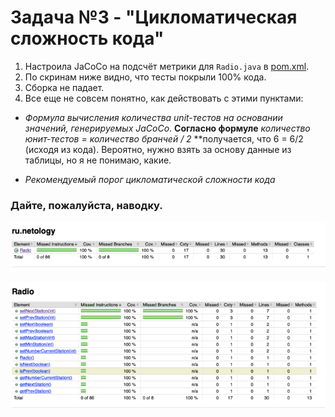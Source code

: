 # Задача №3 - "Цикломатическая сложность кода"
1. Настроила JaCoCo на подсчёт метрики для `Radio.java` в [pom.xml](https://github.com/viktoria-sap/smart-house1/blob/master/pom.xml).
1. По скринам ниже видно, что тесты покрыли 100% кода.
1. Сборка не падает.
1. Все еще не совсем понятно, как действовать с этими пунктами:
- *Формула вычисления количества unit-тестов на основании значений, генерируемых JaCoCo*.
**Согласно формуле** *количество юнит-тестов = количество бранчей / 2* **получается, что 6 = 6/2 (исходя из кода). Вероятно, нужно взять за основу данные из таблицы, но я не понимаю, какие.

- *Рекомендуемый порог цикломатической сложности кода*
### Дайте, пожалуйста, наводку.

![1](https://github.com/viktoria-sap/smart-house1/blob/master/1.png)

![2](https://github.com/viktoria-sap/smart-house1/blob/master/2.png)
